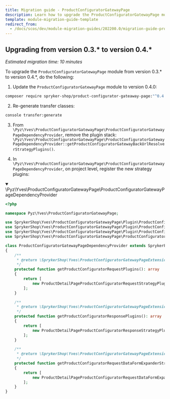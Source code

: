 ```yaml
---
title: Migration guide - ProductConfiguratorGatewayPage
description: Learn how to upgrade the ProductConfiguratorGatewayPage module to a newer version.
template: module-migration-guide-template
redirect_from:
  - /docs/scos/dev/module-migration-guides/202200.0/migration-guide-productconfiguratorgatewaypage.html
---
```


## Upgrading from version 0.3.* to version 0.4.*

*Estimated migration time: 10 minutes*

To upgrade the `ProductConfiguratorGatewayPage` module from version 0.3.* to version 0.4.*, do the following:

1. Update the `ProductConfiguratorGatewayPage` module to version 0.4.0:

```bash
composer require spryker-shop/product-configurator-gateaway-page:"^0.4.0" --update-with-dependencies
```

2. Re-generate transfer classes:

```bash
console transfer:generate
```

3. From `\Pyz\Yves\ProductConfiguratorGatewayPage\ProductConfiguratorGatewayPageDependencyProvider`, remove the plugin stack: `\Pyz\Yves\ProductConfiguratorGatewayPage\ProductConfiguratorGatewayPageDependencyProvider::getProductConfiguratorGatewayBackUrlResolverStrategyPlugins()`.

4. In `\Pyz\Yves\ProductConfiguratorGatewayPage\ProductConfiguratorGatewayPageDependencyProvider`, on project level, register the new strategy plugins:

<details open>
<summary markdown='span'>\Pyz\Yves\ProductConfiguratorGatewayPage\ProductConfiguratorGatewayPageDependencyProvider</summary>

```php
<?php

namespace Pyz\Yves\ProductConfiguratorGatewayPage;

use SprykerShop\Yves\ProductConfiguratorGatewayPage\Plugin\ProductConfiguratorGatewayPage\ProductDetailPageProductConfiguratorRequestDataFormExpanderStrategyPlugin;
use SprykerShop\Yves\ProductConfiguratorGatewayPage\Plugin\ProductConfiguratorGatewayPage\ProductDetailPageProductConfiguratorRequestStrategyPlugin;
use SprykerShop\Yves\ProductConfiguratorGatewayPage\Plugin\ProductConfiguratorGatewayPage\ProductDetailPageProductConfiguratorResponseStrategyPlugin;
use SprykerShop\Yves\ProductConfiguratorGatewayPage\ProductConfiguratorGatewayPageDependencyProvider as SprykerProductConfiguratorGatewayPageDependencyProvider;

class ProductConfiguratorGatewayPageDependencyProvider extends SprykerProductConfiguratorGatewayPageDependencyProvider
{
    /**
     * @return \SprykerShop\Yves\ProductConfiguratorGatewayPageExtension\Dependency\Plugin\ProductConfiguratorRequestStrategyPluginInterface[]
     */
    protected function getProductConfiguratorRequestPlugins(): array
    {
        return [
            new ProductDetailPageProductConfiguratorRequestStrategyPlugin(),
        ];
    }

    /**
     * @return \SprykerShop\Yves\ProductConfiguratorGatewayPageExtension\Dependency\Plugin\ProductConfiguratorResponseStrategyPluginInterface[]
     */
    protected function getProductConfiguratorResponsePlugins(): array
    {
        return [
            new ProductDetailPageProductConfiguratorResponseStrategyPlugin(),
        ];
    }

    /**
     * @return \SprykerShop\Yves\ProductConfiguratorGatewayPageExtension\Dependency\Plugin\ProductConfiguratorRequestDataFormExpanderStrategyPluginInterface[]
     */
    protected function getProductConfiguratorRequestDataFormExpanderStrategyPlugins(): array
    {
        return [
            new ProductDetailPageProductConfiguratorRequestDataFormExpanderStrategyPlugin(),
        ];
    }
}
```
</details>
